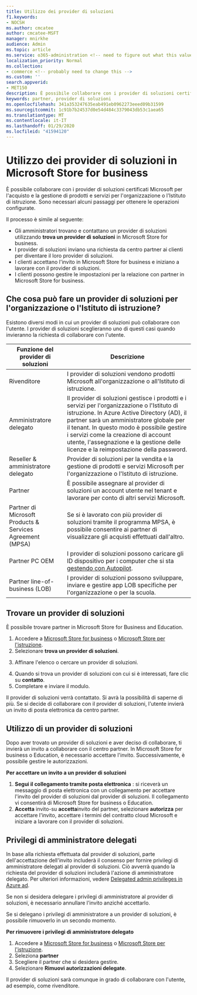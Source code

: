 ```yaml
---
title: Utilizzo dei provider di soluzioni
f1.keywords:
- NOCSH
ms.author: cmcatee
author: cmcatee-MSFT
manager: mnirkhe
audience: Admin
ms.topic: article
ms.service: o365-administration <!-- need to figure out what this value should be -->
localization_priority: Normal
ms.collection:
- commerce <!-- probably need to change this -->
ms.custom: ''
search.appverid:
- MET150
description: È possibile collaborare con i provider di soluzioni certificati Microsoft per l'acquisto e la gestione di prodotti e servizi per l'organizzazione o l'Istituto di istruzione.
keywords: partner, provider di soluzioni
ms.openlocfilehash: 341a353247635eab491eb0962273eeed09b31599
ms.sourcegitcommit: 1c91b7b24537d0e54d484c3379043db53c1aea65
ms.translationtype: MT
ms.contentlocale: it-IT
ms.lasthandoff: 01/29/2020
ms.locfileid: "41594120"
---
```

# <a name="working-with-solution-providers-in-microsoft-store-for-business"></a>Utilizzo dei provider di soluzioni in Microsoft Store for business

È possibile collaborare con i provider di soluzioni certificati Microsoft per l'acquisto e la gestione di prodotti e servizi per l'organizzazione o l'Istituto di istruzione. Sono necessari alcuni passaggi per ottenere le operazioni configurate. 

Il processo è simile al seguente:
- Gli amministratori trovano e contattano un provider di soluzioni utilizzando **trova un provider di soluzioni** in Microsoft Store for business. 
- I provider di soluzioni inviano una richiesta da centro partner ai clienti per diventare il loro provider di soluzioni.
- I clienti accettano l'invito in Microsoft Store for business e iniziano a lavorare con il provider di soluzioni.
- I clienti possono gestire le impostazioni per la relazione con partner in Microsoft Store for business. 

## <a name="what-can-a-solution-provider-do-for-my-organization-or-school"></a>Che cosa può fare un provider di soluzioni per l'organizzazione o l'Istituto di istruzione?

Esistono diversi modi in cui un provider di soluzioni può collaborare con l'utente. I provider di soluzioni sceglieranno uno di questi casi quando invieranno la richiesta di collaborare con l'utente.

| Funzione del provider di soluzioni | Descrizione | 
| ------ | ------------------- | 
| Rivenditore | I provider di soluzioni vendono prodotti Microsoft all'organizzazione o all'Istituto di istruzione. |
| Amministratore delegato | Il provider di soluzioni gestisce i prodotti e i servizi per l'organizzazione o l'Istituto di istruzione. In Azure Active Directory (AD), il partner sarà un amministratore globale per il tenant. In questo modo è possibile gestire i servizi come la creazione di account utente, l'assegnazione e la gestione delle licenze e la reimpostazione della password. |
| Reseller & amministratore delegato | Provider di soluzioni per la vendita e la gestione di prodotti e servizi Microsoft per l'organizzazione o l'Istituto di istruzione. |
| Partner | È possibile assegnare al provider di soluzioni un account utente nel tenant e lavorare per conto di altri servizi Microsoft. |
| Partner di Microsoft Products & Services Agreement (MPSA) | Se si è lavorato con più provider di soluzioni tramite il programma MPSA, è possibile consentire ai partner di visualizzare gli acquisti effettuati dall'altro. |
| Partner PC OEM | I provider di soluzioni possono caricare gli ID dispositivo per i computer che si sta [gestendo con Autopilot](https://docs.microsoft.com/microsoft-store/add-profile-to-devices).   |
| Partner line-of-business (LOB) | I provider di soluzioni possono sviluppare, inviare e gestire app LOB specifiche per l'organizzazione o per la scuola. |

## <a name="find-a-solution-provider"></a>Trovare un provider di soluzioni

È possibile trovare partner in Microsoft Store for Business and Education. 

1. Accedere a [Microsoft Store for business](https://businessstore.microsoft.com/) o [Microsoft Store per l'istruzione](https://educationstore.microsoft.com/).
2. Selezionare **trova un provider di soluzioni**.
<!---
    ![Image shows Find a solution provider option in Microsoft Store for Business.](images/msfb-find-partner.png)
-->
3. Affinare l'elenco o cercare un provider di soluzioni. 
<!---
    ![Image shows Find a solution provider option in Microsoft Store for Business.](images/msfb-provider-list.png)
-->
4. Quando si trova un provider di soluzioni con cui si è interessati, fare clic su **contatto**.
5. Completare e inviare il modulo.

Il provider di soluzioni verrà contattato. Si avrà la possibilità di saperne di più. Se si decide di collaborare con il provider di soluzioni, l'utente invierà un invito di posta elettronica da centro partner. 

## <a name="work-with-a-solution-provider"></a>Utilizzo di un provider di soluzioni

Dopo aver trovato un provider di soluzioni e aver deciso di collaborare, ti invierà un invito a collaborare con il centro partner. In Microsoft Store for business o Education, è necessario accettare l'invito. Successivamente, è possibile gestire le autorizzazioni.

**Per accettare un invito a un provider di soluzioni**
1. **Segui il collegamento tramite posta elettronica** : si riceverà un messaggio di posta elettronica con un collegamento per accettare l'invito del provider di soluzioni dal provider di soluzioni. Il collegamento vi consentirà di Microsoft Store for business o Education.
2. **Accetta** invito-su **accetta**invito del partner, selezionare **autorizza** per accettare l'invito, accettare i termini del contratto cloud Microsoft e iniziare a lavorare con il provider di soluzioni. 
<!---
![Image shows accepting an invitation from a solution provider in Microsoft Store for Business.](images/msft-accept-partner.png)
--> 
## <a name="delegate-admin-privileges"></a>Privilegi di amministratore delegati

In base alla richiesta effettuata dal provider di soluzioni, parte dell'accettazione dell'invito includerà il consenso per fornire privilegi di amministratore delegati al provider di soluzioni. Ciò avverrà quando la richiesta del provider di soluzioni includerà l'azione di amministratore delegato. Per ulteriori informazioni, vedere [Delegated admin privileges in Azure ad](https://docs.microsoft.com/partner-center/customers_revoke_admin_privileges#delegated-admin-privileges-in-azure-ad). 

Se non si desidera delegare i privilegi di amministratore al provider di soluzioni, è necessario annullare l'invito anziché accettarlo. 

Se si delegano i privilegi di amministratore a un provider di soluzioni, è possibile rimuoverlo in un secondo momento. 

**Per rimuovere i privilegi di amministratore delegato**
1. Accedere a [Microsoft Store for business](https://businessstore.microsoft.com/) o [Microsoft Store per l'istruzione](https://educationstore.microsoft.com/).
2. Seleziona **partner**
3. Scegliere il partner che si desidera gestire.
4. Selezionare **Rimuovi autorizzazioni delegate**. 

Il provider di soluzioni sarà comunque in grado di collaborare con l'utente, ad esempio, come rivenditore. 
